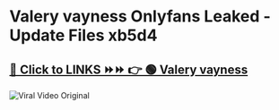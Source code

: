 
 # Valery vayness Onlyfans Leaked - Update Files xb5d4

## <h2><a href="https://clipsfans.com/Valery_vayness&ref=git">🔗 Click to LINKS ⏩⏩ 👉 🟢 Valery vayness </a></h2>

<a href="https://clipsfans.com/Valery_vayness&ref=git" rel="nofollow" data-target="animated-image.originalLink"><img src="https://i.ibb.co.com/xMMVF88/686577567.gif" alt="Viral Video Original" style="max-width: 100%; display: inline-block;" data-target="animated-image.originalImage"></a>

